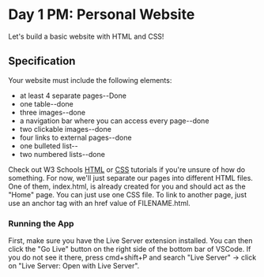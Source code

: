 # Day 1 PM: Personal Website

Let's build a basic website with HTML and CSS!

## Specification

Your website must include the following elements:

- at least 4 separate pages--Done
- one table--done
- three images--done
- a navigation bar where you can access every page--done
- two clickable images--done
- four links to external pages--done
- one bulleted list--
- two numbered lists--done

Check out W3 Schools [HTML](https://www.w3schools.com/html/default.asp) or [CSS](https://www.w3schools.com/css/default.asp) tutorials if you're unsure of how do something. For now, we'll just separate our pages into different HTML files. One of them, index.html, is already created for you and should act as the "Home" page. You can just use one CSS file. To link to another page, just use an anchor tag with an href value of FILENAME.html.

### Running the App
 First, make sure you have the Live Server extension installed. You can then click the "Go Live" button on the right side of the bottom bar of VSCode. If you do not see it there, press cmd+shift+P and search "Live Server" -> click on "Live Server: Open with Live Server".